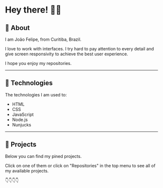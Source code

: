 <h1>Hey there! 👨‍💻</h1>

## 📝 About
I am João Felipe, from Curitiba, Brazil. 
 
I love to work with interfaces. I try hard to pay attention to every detail and give screen responsivity to achieve the best user experience. 

I hope you enjoy my repositories.

---

## 🚀 Technologies
The technologies I am used to: 

- HTML
- CSS
- JavaScript
- Node.js
- Nunjucks

---

## 📃 Projects

Below you can find my pined projects.
 
Click on one of them or click on "Repositories" in the top menu to see all of my available projects.

👇👇👇👇
